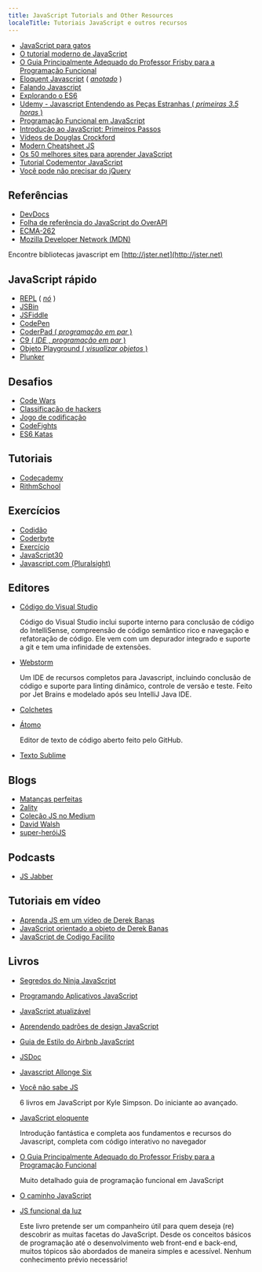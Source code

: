 ```yaml
---
title: JavaScript Tutorials and Other Resources
localeTitle: Tutoriais JavaScript e outros recursos
---
```

*   [JavaScript para gatos](http://jsforcats.com/)
*   [O tutorial moderno de JavaScript](https://javascript.info/)
*   [O Guia Principalmente Adequado do Professor Frisby para a Programação Funcional](https://github.com/DrBoolean/mostly-adequate-guide)
*   [Eloquent Javascript](http://www.eloquentjavascript.net) ( [_anotado_](https://watchandcode.com/courses/eloquent-javascript-the-annotated-version) )
*   [Falando Javascript](http://speakingjs.com/es5/)
*   [Explorando o ES6](http://exploringjs.com/es6/)
*   [Udemy - Javascript Entendendo as Peças Estranhas ( _primeiras 3.5 horas_ )](https://www.youtube.com/watch?v=Bv_5Zv5c-Ts)
*   [Programação Funcional em JavaScript](https://www.youtube.com/playlist?list=PL0zVEGEvSaeEd9hlmCXrk5yUyqUag-n84)
*   [Introdução ao JavaScript: Primeiros Passos](https://www.educative.io/collection/5679346740101120/5720605454237696?authorName=Arnav%20Aggarwal)
*   [Vídeos de Douglas Crockford](https://www.youtube.com/watch?v=v2ifWcnQs6M&index=1&list=PL62E185BB8577B63D)
*   [Modern Cheatsheet JS](https://mbeaudru.github.io/modern-js-cheatsheet/)
*   [Os 50 melhores sites para aprender JavaScript](http://www.codeconquest.com/blog/top-50-websites-to-learn-javascript/)
*   [Tutorial Codementor JavaScript](https://www.codementor.io/community/topic/javascript)
*   [Você pode não precisar do jQuery](http://youmightnotneedjquery.com/)

## Referências

*   [DevDocs](http://devdocs.io)
*   [Folha de referência do JavaScript do OverAPI](http://overapi.com/javascript)
*   [ECMA-262](http://www.ecma-international.org/publications/standards/Ecma-262.htm)
*   [Mozilla Developer Network (MDN)](https://developer.mozilla.org/en-US/docs/Web/JavaScript)

Encontre bibliotecas javascript em [http://jster.net](http://jster.net)

## JavaScript rápido

*   [REPL](https://repl.it/languages/Javascript) ( [_nó_](https://repl.it/languages/iojs/) )
*   [JSBin](http://jsbin.com)
*   [JSFiddle](https://jsfiddle.net)
*   [CodePen](http://codepen.io)
*   [CoderPad ( _programação em par_ )](http://coderpad.io)
*   [C9 ( _IDE_ , _programação em par_ )](http://c9.io)
*   [Objeto Playground ( _visualizar objetos_ )](http://www.objectplayground.com/)
*   [Plunker](http://plnkr.co)

## Desafios

*   [Code Wars](http://codewars.com)
*   [Classificação de hackers](https://hackerrank.com)
*   [Jogo de codificação](http://codingame.com)
*   [CodeFights](https://codefights.com/home)
*   [ES6 Katas](http://es6katas.org)

## Tutoriais

*   [Codecademy](https://www.codecademy.com)
*   [RithmSchool](https://www.rithmschool.com)

## Exercícios

*   [Codidão](https://codility.com/programmers/lessons/)
*   [Coderbyte](http://coderbyte.com)
*   [Exercício](http://exercism.io)
*   [JavaScript30](https://javascript30.com/)
*   [Javascript.com (Pluralsight)](https://www.javascript.com/)

## Editores

*   [Código do Visual Studio](https://code.visualstudio.com/)
    
    Código do Visual Studio inclui suporte interno para conclusão de código do IntelliSense, compreensão de código semântico rico e navegação e refatoração de código. Ele vem com um depurador integrado e suporte a git e tem uma infinidade de extensões.
    
*   [Webstorm](https://www.jetbrains.com/webstorm/)
    
    Um IDE de recursos completos para Javascript, incluindo conclusão de código e suporte para linting dinâmico, controle de versão e teste. Feito por Jet Brains e modelado após seu IntelliJ Java IDE.
    
*   [Colchetes](http://brackets.io)
    
*   [Átomo](http://atom.io)
    
    Editor de texto de código aberto feito pelo GitHub.
    
*   [Texto Sublime](https://www.sublimetext.com/)
    

## Blogs

*   [Matanças perfeitas](http://perfectionkills.com)
*   [2ality](http://www.2ality.com/)
*   [Coleção JS no Medium](https://medium.com/the-javascript-collection)
*   [David Walsh](https://davidwalsh.name/)
*   [super-heróiJS](http://superherojs.com/)

## Podcasts

*   [JS Jabber](https://devchat.tv/js-jabber)

## Tutoriais em vídeo

*   [Aprenda JS em um vídeo de Derek Banas](https://www.youtube.com/watch?v=fju9ii8YsGs)
*   [JavaScript orientado a objeto de Derek Banas](https://www.youtube.com/watch?v=O8wwnhdkPE4)
*   [JavaScript de Codigo Facilito](https://www.youtube.com/playlist?list=PLpOqH6AE0tNhQ3KW1DPc18xZfLfjX5Xuz)

## Livros

*   [Segredos do Ninja JavaScript](https://www.manning.com/books/secrets-of-the-javascript-ninja)
    
*   [Programando Aplicativos JavaScript](http://pjabook.com/)
    
*   [JavaScript atualizável](http://shop.oreilly.com/product/0636920025245.do)
    
*   [Aprendendo padrões de design JavaScript](http://addyosmani.com/resources/essentialjsdesignpatterns/book/)
    
*   [Guia de Estilo do Airbnb JavaScript](https://github.com/airbnb/javascript)
    
*   [JSDoc](http://usejsdoc.org/)
    
*   [Javascript Allonge Six](https://leanpub.com/javascriptallongesix/read)
    
*   [Você não sabe JS](https://github.com/getify/You-Dont-Know-JS)
    
    6 livros em JavaScript por Kyle Simpson. Do iniciante ao avançado.
    
*   [JavaScript eloquente](http://www.eloquentjavascript.net)
    
    Introdução fantástica e completa aos fundamentos e recursos do Javascript, completa com código interativo no navegador
    
*   [O Guia Principalmente Adequado do Professor Frisby para a Programação Funcional](https://github.com/DrBoolean/mostly-adequate-guide)
    
    Muito detalhado guia de programação funcional em JavaScript
    
*   [O caminho JavaScript](https://github.com/bpesquet/thejsway)
    
*   [JS funcional da luz](https://github.com/getify/Functional-Light-JS)
    
    Este livro pretende ser um companheiro útil para quem deseja (re) descobrir as muitas facetas do JavaScript. Desde os conceitos básicos de programação até o desenvolvimento web front-end e back-end, muitos tópicos são abordados de maneira simples e acessível. Nenhum conhecimento prévio necessário!
